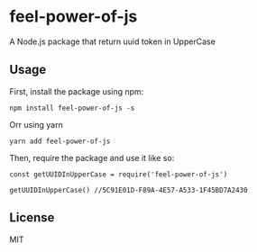 # feel-power-of-js

A Node.js package that return uuid token in UpperCase

## Usage

First, install the package using npm:

    npm install feel-power-of-js -s

Orr using yarn

    yarn add feel-power-of-js

Then, require the package and use it like so:

    const getUUIDInUpperCase = require('feel-power-of-js')

    getUUIDInUpperCase() //5C91E01D-F89A-4E57-A533-1F45BD7A2430

## License

MIT